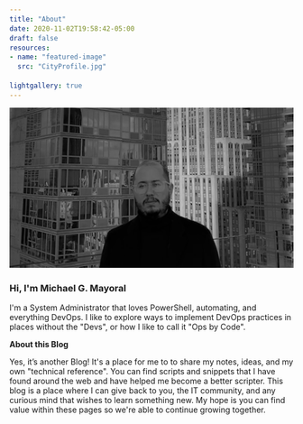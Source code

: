 ```yaml
---
title: "About"
date: 2020-11-02T19:58:42-05:00
draft: false
resources:
- name: "featured-image"
  src: "CityProfile.jpg"

lightgallery: true
---
```

![Michael G. Mayoral](CityProfileWide.jpg)
### Hi, I'm Michael G. Mayoral

I'm a System Administrator that loves PowerShell, automating, and everything DevOps. I like to explore ways to implement DevOps practices in places without the "Devs", or how I like to call it "Ops by Code".

**About this Blog**

Yes, it’s another Blog! It's a place for me to to share my notes, ideas, and my own "technical reference". You can find scripts and snippets that I have found around the web and have helped me become a better scripter. This blog is a place where I can give back to you, the IT community, and any curious mind that wishes to learn something new. My hope is you can find value within these pages so we're able to continue growing together.

